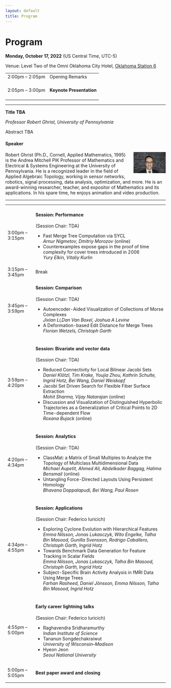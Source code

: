 ```yaml
---
layout: default
title: Program
---
```


# Program


**Monday, October 17, 2022**
(US Central Time, UTC-5)

Venue: Level Two of the Omni Oklahoma City Hotel, [Oklahoma Station 6](https://www.omnihotels.com/-/media/images/hotels/okcdtn/hotel/okcdtn-omni-oklahoma-city-floor-plans)

<table class="program">
  <tr>
    <td>2:00pm &ndash; 2:05pm</td>
    <td>
      Opening Remarks<br/>
    </td>
  </tr>
  <tr>
    <td>2:05pm &ndash; 3:00pm</td>
    <td>
      <h4>Keynote Presentation
      </h4>
    </td>
  </tr>
</table>

---

**Title TBA**

_Professor Robert Ghrist, University of Pennsylvania_

Abstract TBA

#### Speaker

<img style="padding: 0; margin: 0 0 1em 1em; float: right; width: 20%" src="assets/ghrist.jpg" />
Robert Ghrist (Ph.D., Cornell, Applied Mathematics, 1995) is the Andrea Mitchell PIK Professor of Mathematics and Electrical & Systems Engineering at the University of Pennsylvania. He is a recognized leader in the field of Applied Algebraic Topology, working in sensor networks, robotics, signal processing, data analysis, optimization, and more. He is an award-winning researcher, teacher, and expositor of Mathematics and its applications. In his spare time, he enjoys animation and video production.

<br>

---

<table class="program">
  <tr>
    <td>3:00pm &ndash; 3:15pm</td>
    <td>
      <h4>Session: Performance</h4>
      (Session Chair: TDA)
      <ul>
        <li>
           Fast Merge Tree Computation via SYCL
           <br><i>Arnur Nigmetov, Dmitriy Morozov</i> (online)
           <br/>
        </li>
        <li>
           Counterexamples expose gaps in the proof of time complexity for cover trees introduced in 2006
           <br><i>Yury Elkin, Vitaliy Kurlin</i>
           <br/>
        </li>
      </ul>
    </td>
  </tr>
  
  <tr>
    <td>3:15pm &ndash; 3:45pm</td>
    <td>Break</td>
  </tr>
  
  <tr>
    <td>3:45pm &ndash; 3:59pm</td>
    <td>
      <h4>Session: Comparison</h4>
      (Session Chair: TDA)
      <ul>
        <li>
           Autoencoder-Aided Visualization of Collections of Morse Complexes
           <br><i>Jixian Li,Dan Van Boxel, Joshua A Levine</i>
           <br/>
        </li>
        <li>
           A Deformation-based Edit Distance for Merge Trees
           <br><i>Florian Wetzels, Christoph Garth</i>
           <br/>
        </li>
      </ul>
    </td>
  </tr>  
  
  <tr>
    <td>3:59pm &ndash; 4:20pm</td>
    <td>
      <h4>Session: Bivariate and vector data</h4>
      (Session Chair: TDA)
      <ul>
        <li>
           Reduced Connectivity for Local Bilinear Jacobi Sets
           <br><i>Daniel Kl&ouml;tzl, Tim Krake, Youjia Zhou, Kathrin Schulte, Ingrid Hotz, Bei Wang, Daniel Weiskopf</i>
           <br/>
        </li>
        <li>
           Jacobi Set Driven Search for Flexible Fiber Surface Extraction
           <br><i>Mohit Sharma, Vijay Natarajan</i> (online)
           <br/>
        </li>
        <li>
           Discussion and Visualization of Distinguished Hyperbolic Trajectories as a Generalization of Critical Points to 2D Time-dependent Flow
           <br><i>Roxana Bujack</i> (online)
           <br/>
        </li>
      </ul>
    </td>
  </tr>  
  
  <tr>
    <td>4:20pm &ndash; 4:34pm</td>
    <td>
      <h4>Session: Analytics</h4>
      (Session Chair: TDA)
      <ul>
        <li>
           ClassMat: a Matrix of Small Multiples to Analyze the Topology of Multiclass Multidimensional Data
           <br><i>Michael Aupetit, Ahmed Ali, Abdelkader Baggag, Halima Bensmail</i> (online)
           <br/>
        </li>
        <li>
           Untangling Force-Directed Layouts Using Persistent Homology
           <br><i>Bhavana Doppalapudi, Bei Wang, Paul Rosen</i>
           <br/>
        </li>
      </ul>
    </td>
  </tr> 
  
  <tr>
    <td>4:34pm &ndash; 4:55pm</td>
    <td>
      <h4>Session: Applications</h4>
      (Session Chair: Federico Iuricich)
      <ul>
        <li>
           Exploring Cyclone Evolution with Hierarchical Features
           <br><i>Emma Nilsson, Jonas Lukasczyk, Wito Engelke, Talha Bin Masood, Gunilla Svensson, Rodrigo Caballero, Christoph Garth, Ingrid Hotz</i>
           <br/>
        </li>
        <li>
           Towards Benchmark Data Generation for Feature Tracking in Scalar Fields
           <br><i>Emma Nilsson, Jonas Lukasczyk, Talha Bin Masood, Christoph Garth, Ingrid Hotz</i>
           <br/>
        </li>
        <li>
           Subject-Specific Brain Activity Analysis in fMRI Data Using Merge Trees
           <br><i>Farhan Rasheed, Daniel J&ouml;nsson, Emma Nilsson, Talha Bin Masood, Ingrid Hotz</i>
           <br/>
        </li>
      </ul>
    </td>
  </tr> 
  
  <tr>
    <td>4:55pm &ndash; 5:00pm</td>
    <td>
      <h4>Early career lightning talks</h4>
      (Session Chair: Federico Iuricich)
      <ul>
        <li>
           Raghavendra Sridharamurthy
           <br><i> Indian Institute of Science</i>
           <br/>
        </li>
        <li>
           Tananun Songdechakraiwut
           <br><i>University of Wisconsin–Madison</i>
           <br/>
        </li>
        <li>
           Hyeon Jeon
           <br><i>Seoul National University</i>
           <br/>
        </li>
      </ul>
    </td>
  </tr> 
  
  <tr>
    <td>5:00pm &ndash; 5:05pm</td>
    <td>
      <h4>Best paper award and closing</h4>
<!--       (Session Chair: TDA) -->
    </td>
  </tr> 
</table>  


